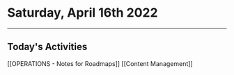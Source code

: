 #  Saturday, April 16th 2022
---
## Today's Activities

[[OPERATIONS - Notes for Roadmaps]]
[[Content Management]]



